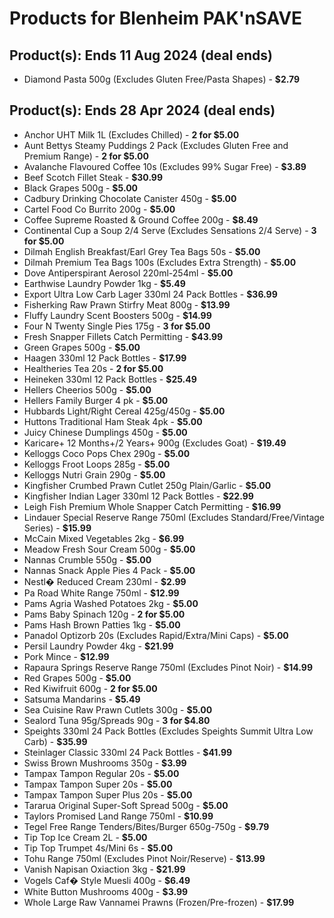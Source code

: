 # Products for Blenheim PAK'nSAVE

## Product(s): Ends 11 Aug 2024 (deal ends)
- Diamond Pasta 500g (Excludes Gluten Free/Pasta Shapes) - **$2.79**

## Product(s): Ends 28 Apr 2024 (deal ends)
- Anchor UHT Milk 1L (Excludes Chilled) - **2 for $5.00**
- Aunt Bettys Steamy Puddings 2 Pack (Excludes Gluten Free and Premium Range) - **2 for $5.00**
- Avalanche Flavoured Coffee 10s (Excludes 99% Sugar Free) - **$3.89**
- Beef Scotch Fillet Steak - **$30.99**
- Black Grapes 500g - **$5.00**
- Cadbury Drinking Chocolate Canister 450g - **$5.00**
- Cartel Food Co Burrito 200g - **$5.00**
- Coffee Supreme Roasted & Ground Coffee 200g - **$8.49**
- Continental Cup a Soup 2/4 Serve (Excludes Sensations 2/4 Serve) - **3 for $5.00**
- Dilmah English Breakfast/Earl Grey Tea Bags 50s - **$5.00**
- Dilmah Premium Tea Bags 100s (Excludes Extra Strength) - **$5.00**
- Dove Antiperspirant Aerosol 220ml-254ml - **$5.00**
- Earthwise Laundry Powder 1kg - **$5.49**
- Export Ultra Low Carb Lager 330ml 24 Pack Bottles - **$36.99**
- Fisherking Raw Prawn Stirfry Meat 800g - **$13.99**
- Fluffy Laundry Scent Boosters 500g - **$14.99**
- Four N Twenty Single Pies 175g - **3 for $5.00**
- Fresh Snapper Fillets Catch Permitting - **$43.99**
- Green Grapes 500g - **$5.00**
- Haagen 330ml 12 Pack Bottles - **$17.99**
- Healtheries Tea 20s - **2 for $5.00**
- Heineken 330ml 12 Pack Bottles - **$25.49**
- Hellers Cheerios 500g - **$5.00**
- Hellers Family Burger 4 pk - **$5.00**
- Hubbards Light/Right Cereal 425g/450g - **$5.00**
- Huttons Traditional Ham Steak 4pk - **$5.00**
- Juicy Chinese Dumplings 450g - **$5.00**
- Karicare+ 12 Months+/2 Years+ 900g (Excludes Goat) - **$19.49**
- Kelloggs Coco Pops Chex 290g - **$5.00**
- Kelloggs Froot Loops 285g - **$5.00**
- Kelloggs Nutri Grain 290g - **$5.00**
- Kingfisher Crumbed Prawn Cutlet 250g Plain/Garlic - **$5.00**
- Kingfisher Indian Lager 330ml 12 Pack Bottles - **$22.99**
- Leigh Fish Premium Whole Snapper Catch Permitting - **$16.99**
- Lindauer Special Reserve Range 750ml (Excludes Standard/Free/Vintage Series) - **$15.99**
- McCain Mixed Vegetables 2kg - **$6.99**
- Meadow Fresh Sour Cream 500g - **$5.00**
- Nannas Crumble 550g - **$5.00**
- Nannas Snack Apple Pies 4 Pack - **$5.00**
- Nestl� Reduced Cream 230ml - **$2.99**
- Pa Road White Range 750ml - **$12.99**
- Pams Agria Washed Potatoes 2kg - **$5.00**
- Pams Baby Spinach 120g - **2 for $5.00**
- Pams Hash Brown Patties 1kg - **$5.00**
- Panadol Optizorb 20s (Excludes Rapid/Extra/Mini Caps) - **$5.00**
- Persil Laundry Powder 4kg - **$21.99**
- Pork Mince - **$12.99**
- Rapaura Springs Reserve Range 750ml (Excludes Pinot Noir) - **$14.99**
- Red Grapes 500g - **$5.00**
- Red Kiwifruit 600g - **2 for $5.00**
- Satsuma Mandarins - **$5.49**
- Sea Cuisine Raw Prawn Cutlets 300g - **$5.00**
- Sealord Tuna 95g/Spreads 90g - **3 for $4.80**
- Speights 330ml 24 Pack Bottles (Excludes Speights Summit Ultra Low Carb) - **$35.99**
- Steinlager Classic 330ml 24 Pack Bottles - **$41.99**
- Swiss Brown Mushrooms 350g - **$3.99**
- Tampax Tampon Regular 20s - **$5.00**
- Tampax Tampon Super 20s - **$5.00**
- Tampax Tampon Super Plus 20s - **$5.00**
- Tararua Original Super-Soft Spread 500g - **$5.00**
- Taylors Promised Land Range 750ml - **$10.99**
- Tegel Free Range Tenders/Bites/Burger 650g-750g - **$9.79**
- Tip Top Ice Cream 2L - **$5.00**
- Tip Top Trumpet 4s/Mini 6s - **$5.00**
- Tohu Range 750ml (Excludes Pinot Noir/Reserve) - **$13.99**
- Vanish Napisan Oxiaction 3kg - **$21.99**
- Vogels Caf� Style Muesli 400g - **$6.49**
- White Button Mushrooms 400g - **$3.99**
- Whole Large Raw Vannamei Prawns (Frozen/Pre-frozen) - **$17.99**

